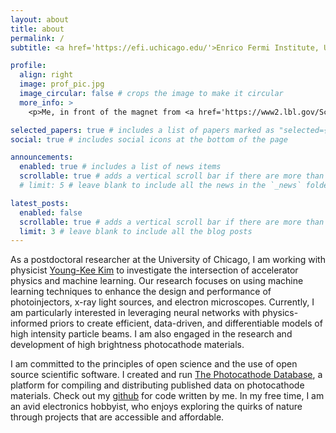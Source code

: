 ```yaml
---
layout: about
title: about
permalink: /
subtitle: <a href='https://efi.uchicago.edu/'>Enrico Fermi Institute, University of Chicago</a>.

profile:
  align: right
  image: prof_pic.jpg
  image_circular: false # crops the image to make it circular
  more_info: >
    <p>Me, in front of the magnet from <a href='https://www2.lbl.gov/Science-Articles/Archive/early-years.html'>EO Lawrence's 27-inch cyclotron</a> </p><p>(photo credit: WH McNeil)</p>

selected_papers: true # includes a list of papers marked as "selected={true}"
social: true # includes social icons at the bottom of the page

announcements:
  enabled: true # includes a list of news items
  scrollable: true # adds a vertical scroll bar if there are more than 3 news items
  # limit: 5 # leave blank to include all the news in the `_news` folder

latest_posts:
  enabled: false
  scrollable: true # adds a vertical scroll bar if there are more than 3 new posts items
  limit: 3 # leave blank to include all the blog posts
---
```


As a postdoctoral researcher at the University of Chicago, I am working with physicist [Young-Kee Kim](https://hep.uchicago.edu/~ykkim/index.shtml) to investigate the intersection of accelerator physics and machine learning.
Our research focuses on using machine learning techniques to enhance the design and performance of photoinjectors, x-ray light sources, and electron microscopes.
Currently, I am particularly interested in leveraging neural networks with physics-informed priors to create efficient, data-driven, and differentiable models of high intensity particle beams.
I am also engaged in the research and development of high brightness photocathode materials.

I am committed to the principles of open science and the use of open source scientific software. 
I created and run [The Photocathode Database](https://photocathodes.io/), a platform for compiling and distributing published data on photocathode materials.
Check out my [github](https://github.com/electronsandstuff) for code written by me.
In my free time, I am an avid electronics hobbyist, who enjoys exploring the quirks of nature through projects that are accessible and affordable. 
